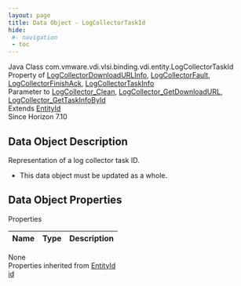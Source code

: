 ```yaml
---
layout: page
title: Data Object - LogCollectorTaskId
hide:
 #- navigation
 - toc
---
```


  
  
  



Java Class
    com.vmware.vdi.vlsi.binding.vdi.entity.LogCollectorTaskId  
Property of
     [LogCollectorDownloadURLInfo](vdi.utils.logcollector.LogCollector.LogCollectorDownloadURLInfo.md#field_detail), [LogCollectorFault](vdi.fault.LogCollectorFault.md#field_detail), [LogCollectorFinishAck](vdi.utils.logcollector.LogCollector.LogCollectorFinishAck.md#field_detail), [LogCollectorTaskInfo](vdi.utils.logcollector.LogCollector.LogCollectorTaskInfo.md#field_detail)  
Parameter to
     [LogCollector_Clean](vdi.utils.logcollector.LogCollector.md#clean), [LogCollector_GetDownloadURL](vdi.utils.logcollector.LogCollector.md#getDownloadURL), [LogCollector_GetTaskInfoById](vdi.utils.logcollector.LogCollector.md#getTaskInfoById)  
Extends
     [EntityId](vdi.EntityId.md)  
Since 
    Horizon 7.10

## Data Object Description 

Representation of a log collector task ID. 

  * This data object must be updated as a whole.



## Data Object Properties

Properties

Name |  Type |  Description   
---|---|---  
None  
Properties inherited from [EntityId](vdi.EntityId.md)  
[id](vdi.EntityId.md#id)  
  
  

  
  

